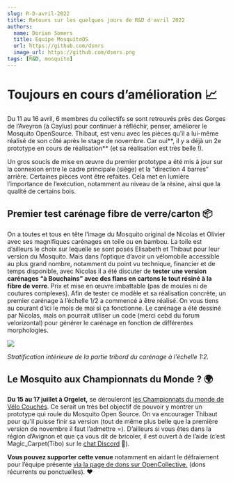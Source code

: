 ```yaml
---
slug: R-D-avril-2022
title: Retours sur les quelques jours de R&D d'avril 2022
authors:
  name: Dorian Somers
  title: Equipe MosquitoOS
  url: https://github.com/dsmrs
  image_url: https://github.com/dsmrs.png
tags: [R&D, mosquito]
---
```


Toujours en cours d’amélioration 📈
===================================

Du 11 au 16 avril, 6 membres du collectifs se sont retrouvés près des Gorges de l’Aveyron (à Caylus) pour continuer à réfléchir, penser, améliorer le Mosquito OpenSource. Thibaut, est venu avec les pièces qu’il a lui-même réalisé de son côté après le stage de novembre. Car oui**, il y a déjà un 2e prototype en cours de réalisation** (et sa réalisation est très belle !).

Un gros soucis de mise en œuvre du premier prototype a été mis à jour sur la connexion entre le cadre principale (siège) et la “direction 4 barres” arrière. Certaines pièces vont être refaites. Cela met en lumière l’importance de l’exécution, notamment au niveau de la résine, ainsi que la qualité de certains bois.

Premier test carénage fibre de verre/carton 📦
----------------------------------------------

On a toutes et tous en tête l’image du Mosquito original de Nicolas et Olivier avec ses magnifiques carénages en toile ou en bambou. La toile est d’ailleurs le choix sur lequelle se sont posés Elisabeth et Thibaut pour leur version du Mosquito. Mais dans l’optique d’avoir un vélomobile accessible au plus grand nombre, notamment du point vu technique, financier et de temps disponible, avec Nicolas il a été discuter de **tester une version carénages “à Bouchains” avec des flans en cartons le tout résiné à la fibre de verre**. Prix et mise en œuvre imbattable (pas de moules ni de coutures complexes). Afin de tester ce modèle et sa réalisation concrète, un premier carénage à l’échelle 1/2 a commencé à être réalisé. On vous tiens au courant d’ici le mois de mai si ça fonctionne. Le carénage a été dessiné par Nicolas, mais on pourrait utiliser un code (merci cebd du forum velorizontal) pour générer le carénage en fonction de différentes morphologies.

![](https://dim.mcusercontent.com/cs/5c34adf9c85700841f7de761f/images/f91c76e0-ca95-6dce-dc3b-ebb8bbbf4165.jpg?w=446&dpr=2)

_Stratification intérieure de la partie tribord du carénage à l’échelle 1:2._

Le Mosquito aux Championnats du Monde ? 🌍
------------------------------------------

**Du 15 au 17 juillet à Orgelet,** se dérouleront [les Championnats du monde de Vélo Couchés](https://www.afvelocouche.fr/world-championships-2022-2). Ce serait un très bel objectif de pouvoir y montrer un prototype qui roule du Mosquito Open Source. On va encourager Thibaut pour qu’il puisse finir sa version (tout de même plus belle que la première version de novembre il faut l’admettre =). D’ailleurs si vous êtes dans la région d’Avignon et que ça vous dit de bricoler, il est ouvert à de l’aide (c’est Magic\_Carpet(Tibo) sur le [chat Discord](https://discord.gg/6RPYG9WdNc) 💬).

**Vous pouvez supporter cette venue** notamment en aidant le défraiement pour l’équipe présente [via la page de dons sur OpenCollective.](https://opencollective.com/mosquitoos) (dons récurrents ou ponctuelles). ❤
